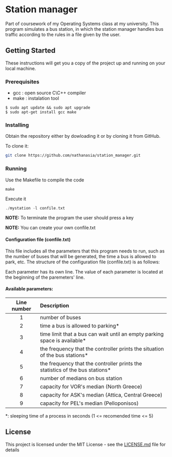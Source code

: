 # Station manager

Part of coursework of my Operating Systems class at my university.
This program simulates a bus station, in which the station manager handles bus traffic according to the rules in a file given by the user.  

## Getting Started

These instructions will get you a copy of the project up and running on your local machine.

### Prerequisites

- gcc : open source C\C++ compiler
- make : instalation tool

````
$ sudo apt update && sudo apt upgrade
$ sudo apt-get install gcc make
````

### Installing

Obtain the repository either by dowloading it or by cloning it from GitHub.

To clone it:

````bash
git clone https://github.com/nathanasia/station_manager.git
````

### Running

Use the Makefile to compile the code

````
make
````

Execute it

````c
./mystation -l confile.txt
````

**NOTE:** To terminate the program the user should press a key

**NOTE:** You can create your own confile.txt

#### Configuration file (confile.txt)

This file includes all the parameters that this program needs to run, such as the number of buses that will be generated, the time a bus is allowed to park, etc. The structure of the configuration file (confile.txt) is as follows:

Each parameter has its own line. The value of each parameter is located at the beginning of the paremeters' line.

#### Available parameters:
| Line number   | Description  |
| :-----: |:-------------|
| 1 | number of buses |
| 2 | time a bus is allowed to parking* |
| 3 | time limit that a bus can wait until an empty parking space is available* |
| 4 | the frequency that the controller prints the situation of the bus stations* |
| 5 | the frequency that the controller prints the statistics of the bus stations* |
| 6 | number of medians on bus station |
| 7 | capacity for VOR's median (North Greece) |
| 8 | capacity for ASK's median (Attica, Central Greece) |
| 9 | capacity for PEL's median (Pelloponisos) |

*: sleeping time of a process in seconds (1 <= recomended time <= 5)

## License

This project is licensed under the MIT License - see the [LICENSE.md](LICENSE.md) file for details

